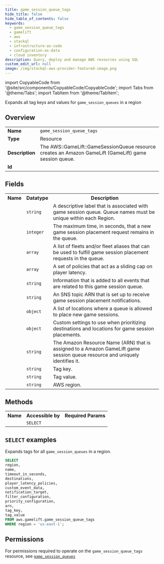 ```yaml
---
title: game_session_queue_tags
hide_title: false
hide_table_of_contents: false
keywords:
  - game_session_queue_tags
  - gamelift
  - aws
  - stackql
  - infrastructure-as-code
  - configuration-as-data
  - cloud inventory
description: Query, deploy and manage AWS resources using SQL
custom_edit_url: null
image: /img/stackql-aws-provider-featured-image.png
---
```


import CopyableCode from '@site/src/components/CopyableCode/CopyableCode';
import Tabs from '@theme/Tabs';
import TabItem from '@theme/TabItem';

Expands all tag keys and values for <code>game_session_queues</code> in a region

## Overview
<table>
<tbody>
<tr><td><b>Name</b></td><td><code>game_session_queue_tags</code></td></tr>
<tr><td><b>Type</b></td><td>Resource</td></tr>
<tr><td><b>Description</b></td><td>The AWS::GameLift::GameSessionQueue resource creates an Amazon GameLift (GameLift) game session queue.</td></tr>
<tr><td><b>Id</b></td><td><CopyableCode code="aws.gamelift.game_session_queue_tags" /></td></tr>
</tbody>
</table>

## Fields
<table>
<tbody>
<tr><th>Name</th><th>Datatype</th><th>Description</th></tr><tr><td><CopyableCode code="name" /></td><td><code>string</code></td><td>A descriptive label that is associated with game session queue. Queue names must be unique within each Region.</td></tr>
<tr><td><CopyableCode code="timeout_in_seconds" /></td><td><code>integer</code></td><td>The maximum time, in seconds, that a new game session placement request remains in the queue.</td></tr>
<tr><td><CopyableCode code="destinations" /></td><td><code>array</code></td><td>A list of fleets and/or fleet aliases that can be used to fulfill game session placement requests in the queue.</td></tr>
<tr><td><CopyableCode code="player_latency_policies" /></td><td><code>array</code></td><td>A set of policies that act as a sliding cap on player latency.</td></tr>
<tr><td><CopyableCode code="custom_event_data" /></td><td><code>string</code></td><td>Information that is added to all events that are related to this game session queue.</td></tr>
<tr><td><CopyableCode code="notification_target" /></td><td><code>string</code></td><td>An SNS topic ARN that is set up to receive game session placement notifications.</td></tr>
<tr><td><CopyableCode code="filter_configuration" /></td><td><code>object</code></td><td>A list of locations where a queue is allowed to place new game sessions.</td></tr>
<tr><td><CopyableCode code="priority_configuration" /></td><td><code>object</code></td><td>Custom settings to use when prioritizing destinations and locations for game session placements.</td></tr>
<tr><td><CopyableCode code="arn" /></td><td><code>string</code></td><td>The Amazon Resource Name (ARN) that is assigned to a Amazon GameLift game session queue resource and uniquely identifies it.</td></tr>
<tr><td><CopyableCode code="tag_key" /></td><td><code>string</code></td><td>Tag key.</td></tr>
<tr><td><CopyableCode code="tag_value" /></td><td><code>string</code></td><td>Tag value.</td></tr>
<tr><td><CopyableCode code="region" /></td><td><code>string</code></td><td>AWS region.</td></tr>
</tbody>
</table>

## Methods

<table>
<tbody>
  <tr>
    <th>Name</th>
    <th>Accessible by</th>
    <th>Required Params</th>
  </tr>
  <tr>
    <td><CopyableCode code="list_resources" /></td>
    <td><code>SELECT</code></td>
    <td><CopyableCode code="region" /></td>
  </tr>
</tbody>
</table>

## `SELECT` examples
Expands tags for all <code>game_session_queues</code> in a region.
```sql
SELECT
region,
name,
timeout_in_seconds,
destinations,
player_latency_policies,
custom_event_data,
notification_target,
filter_configuration,
priority_configuration,
arn,
tag_key,
tag_value
FROM aws.gamelift.game_session_queue_tags
WHERE region = 'us-east-1';
```


## Permissions

For permissions required to operate on the <code>game_session_queue_tags</code> resource, see <a href="/services/gamelift/game_session_queues/#permissions"><code>game_session_queues</code></a>

